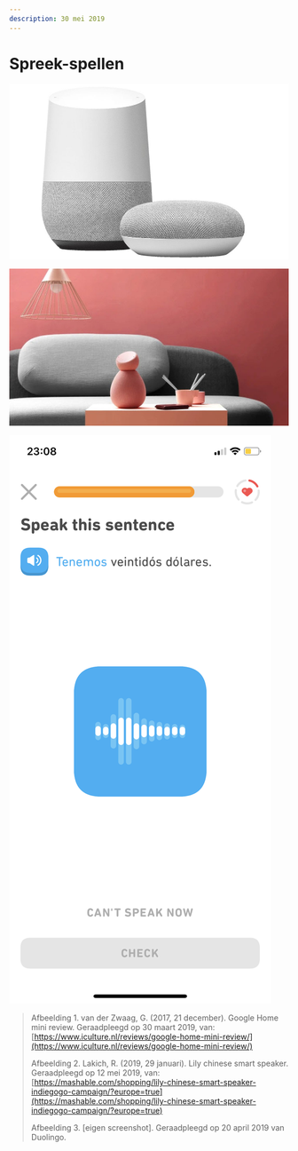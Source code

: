```yaml
---
description: 30 mei 2019
---
```


# Spreek-spellen

![Afbeelding 1. Google Home](../.gitbook/assets/google-home-mini-welke.jpg)

![Afbeelding 2. Indiegogo \(Lily\) ](../.gitbook/assets/uploads-2fcard-2fimage-2f924778-2f4f87d636-91a6-42e3-82cc-d7128d618379.jpg-2f950x534__filters-3aqual.jpg)

![Afbeelding 3. Screenshot Duolingo](../.gitbook/assets/img_1911.PNG)

> Afbeelding 1. van der Zwaag, G. \(2017, 21 december\). Google Home mini review. Geraadpleegd op 30 maart 2019, van: [https://www.iculture.nl/reviews/google-home-mini-review/](https://www.iculture.nl/reviews/google-home-mini-review/)
>
> Afbeelding 2. Lakich, R. \(2019, 29 januari\). Lily chinese smart speaker. Geraadpleegd op 12 mei 2019, van: [https://mashable.com/shopping/lily-chinese-smart-speaker-indiegogo-campaign/?europe=true](https://mashable.com/shopping/lily-chinese-smart-speaker-indiegogo-campaign/?europe=true)
>
> Afbeelding 3. \[eigen screenshot\]. Geraadpleegd op 20 april 2019 van Duolingo.

